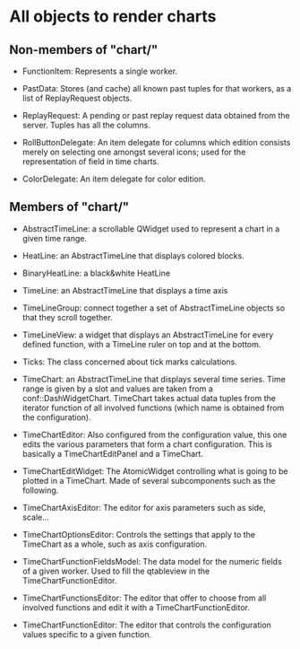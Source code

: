 All objects to render charts
============================

Non-members of "chart/"
-----------------------

- FunctionItem: Represents a single worker.

- PastData: Stores (and cache) all known past tuples for that workers, as a
  list of ReplayRequest objects.

- ReplayRequest: A pending or past replay request data obtained from the server.
  Tuples has all the columns.

- RollButtonDelegate: An item delegate for columns which edition consists merely
  on selecting one amongst several icons; used for the representation of field
  in time charts.

- ColorDelegate: An item delegate for color edition.

Members of "chart/"
-------------------

- AbstractTimeLine: a scrollable QWidget used to represent a chart in a given time
  range.

- HeatLine: an AbstractTimeLine that displays colored blocks.

- BinaryHeatLine: a black&white HeatLine

- TimeLine: an AbstractTimeLine that displays a time axis

- TimeLineGroup: connect together a set of AbstractTimeLine objects so that
  they scroll together.

- TimeLineView: a widget that displays an AbstractTimeLine for every defined
  function, with a TimeLine ruler on top and at the bottom.

- Ticks: The class concerned about tick marks calculations.

- TimeChart: an AbstractTimeLine that displays several time series.
  Time range is given by a slot and values are taken from a
  conf::DashWidgetChart.
  TimeChart takes actual data tuples from the iterator function of all
  involved functions (which name is obtained from the configuration).

- TimeChartEditor: Also configured from the configuration value, this one
  edits the various parameters that form a chart configuration.
  This is basically a TimeChartEditPanel and a TimeChart.

- TimeChartEditWidget: The AtomicWidget controlling what is going to be plotted
  in a TimeChart. Made of several subcomponents such as the following.

- TimeChartAxisEditor: The editor for axis parameters such as side, scale...

- TimeChartOptionsEditor: Controls the settings that apply to the TimeChart as
  a whole, such as axis configuration.

- TimeChartFunctionFieldsModel: The data model for the numeric fields of a
  given worker. Used to fill the qtableview in the TimeChartFunctionEditor.

- TimeChartFunctionsEditor: The editor that offer to choose from all involved
  functions and edit it with a TimeChartFunctionEditor.

- TimeChartFunctionEditor: The editor that controls the configuration values
  specific to a given function.
